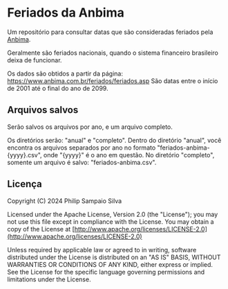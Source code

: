 # Feriados da Anbima

Um repositório para consultar datas que são consideradas
feriados pela [Anbima](https://www.anbima.com.br/).

Geralmente são feriados nacionais, quando o sistema financeiro
brasileiro deixa de funcionar.

Os dados são obtidos a partir da página: https://www.anbima.com.br/feriados/feriados.asp
São datas entre o início de 2001 até o final do ano de 2099.

## Arquivos salvos

Serão salvos os arquivos por ano, e um arquivo completo.

Os diretórios serão: "anual" e "completo".
Dentro do diretório "anual", você encontra os arquivos separados
por ano no formato "feriados-anbima-{yyyy}.csv", onde "{yyyy}" é
o ano em questão. No diretório "completo", somente um arquivo é
salvo: "feriados-anbima.csv".

## Licença

Copyright (C) 2024 Philip Sampaio Silva

Licensed under the Apache License, Version 2.0 (the "License");
you may not use this file except in compliance with the License.
You may obtain a copy of the License at [http://www.apache.org/licenses/LICENSE-2.0](http://www.apache.org/licenses/LICENSE-2.0)

Unless required by applicable law or agreed to in writing, software
distributed under the License is distributed on an "AS IS" BASIS,
WITHOUT WARRANTIES OR CONDITIONS OF ANY KIND, either express or implied.
See the License for the specific language governing permissions and
limitations under the License.
